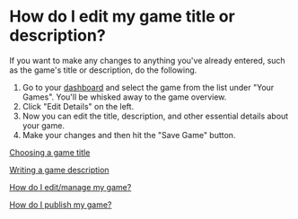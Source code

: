 # How do I edit my game title or description?

If you want to make any changes to anything you've already entered, such as the game's title or description, do the following.

1. Go to your [dashboard](http://gamejolt.com/dashboard/) and select the game from the list under "Your Games". You'll be whisked away to the game overview. 
2. Click "Edit Details" on the left. 
3. Now you can edit the title, description, and other essential details about your game. 
4. Make your changes and then hit the "Save Game" button.  

[Choosing a game title](/game-title/index.md)

[Writing a game description](/game-description/index.md)

[How do I edit/manage my game?](/edit-game/index.md)

[How do I publish my game?](/publish-game/index.md)
